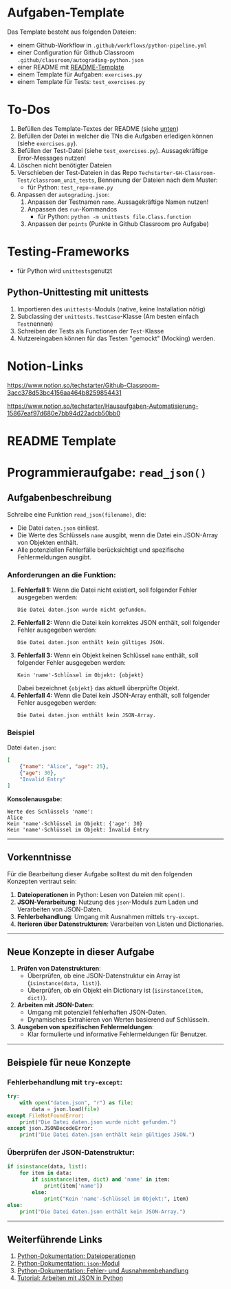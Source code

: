 # Aufgaben-Template
Das Template besteht aus folgenden Dateien:
- einem Github-Workflow in `.github/workflows/python-pipeline.yml`
- einer Configuration für Github Classroom `.github/classroom/autograding-python.json`
- einer README mit [README-Template](#readme-template)
- einem Template für Aufgaben: `exercises.py` 
- einem Template für Tests: `test_exercises.py` 

# To-Dos
1. Befüllen des Template-Textes der README (siehe [unten](#readme-template))
2. Befüllen der Datei in welcher die TNs die Aufgaben erledigen können (siehe `exercises.py`).
3. Befüllen der Test-Datei (siehe `test_exercises.py`). Aussagekräftige Error-Messages nutzen!
4. Löschen nicht benötigter Dateien
5. Verschieben der Test-Dateien in das Repo `Techstarter-GH-Classroom-Test/classroom_unit_tests`, Bennenung der Dateien nach dem Muster:
    - für Python: `test_repo-name.py`
6. Anpassen der `autograding.json`:
    1. Anpassen der Testnamen `name`.  Aussagekräftige Namen nutzen!
    2. Anpassen des `run`-Kommandos 
        - für Python: `python -m unittests file.Class.function`
    3. Anpassen der `points` (Punkte in Github Classroom pro Aufgabe)

# Testing-Frameworks
- für Python wird `unittests`genutzt

## Python-Unittesting mit unittests
1. Importieren des `unittests`-Moduls (native, keine Installation nötig)
2. Subclassing der `unittests.TestCase`-Klasse (Am besten einfach `Test`nennen)
3. Schreiben der Tests als Functionen der `Test`-Klasse
4. Nutzereingaben können für das Testen "gemockt" (Mocking) werden.

# Notion-Links
https://www.notion.so/techstarter/Github-Classroom-3acc378d53bc4156aa464b8259854431

https://www.notion.so/techstarter/Hausaufgaben-Automatisierung-15867eaf97d680e7bb94d22adcb50bb0

# README Template 

# Programmieraufgabe: `read_json()`

## Aufgabenbeschreibung

Schreibe eine Funktion `read_json(filename)`, die:
- Die Datei `daten.json` einliest.
- Die Werte des Schlüssels `name` ausgibt, wenn die Datei ein JSON-Array von Objekten enthält.
- Alle potenziellen Fehlerfälle berücksichtigt und spezifische Fehlermeldungen ausgibt.

### Anforderungen an die Funktion:
1. **Fehlerfall 1:** Wenn die Datei nicht existiert, soll folgender Fehler ausgegeben werden:
   ```
   Die Datei daten.json wurde nicht gefunden.
   ```
2. **Fehlerfall 2:** Wenn die Datei kein korrektes JSON enthält, soll folgender Fehler ausgegeben werden:
   ```
   Die Datei daten.json enthält kein gültiges JSON.
   ```
3. **Fehlerfall 3:** Wenn ein Objekt keinen Schlüssel `name` enthält, soll folgender Fehler ausgegeben werden:
   ```
   Kein 'name'-Schlüssel im Objekt: {objekt}
   ```
   Dabei bezeichnet `{objekt}` das aktuell überprüfte Objekt.
4. **Fehlerfall 4:** Wenn die Datei kein JSON-Array enthält, soll folgender Fehler ausgegeben werden:
   ```
   Die Datei daten.json enthält kein JSON-Array.
   ```

### Beispiel
Datei `daten.json`:
```json
[
    {"name": "Alice", "age": 25},
    {"age": 30},
    "Invalid Entry"
]
```

**Konsolenausgabe:**
```
Werte des Schlüssels 'name':
Alice
Kein 'name'-Schlüssel im Objekt: {'age': 30}
Kein 'name'-Schlüssel im Objekt: Invalid Entry
```

---

## Vorkenntnisse
Für die Bearbeitung dieser Aufgabe solltest du mit den folgenden Konzepten vertraut sein:
1. **Dateioperationen** in Python: Lesen von Dateien mit `open()`.
2. **JSON-Verarbeitung**: Nutzung des `json`-Moduls zum Laden und Verarbeiten von JSON-Daten.
3. **Fehlerbehandlung**: Umgang mit Ausnahmen mittels `try-except`.
4. **Iterieren über Datenstrukturen**: Verarbeiten von Listen und Dictionaries.

---

## Neue Konzepte in dieser Aufgabe
1. **Prüfen von Datenstrukturen**:
   - Überprüfen, ob eine JSON-Datenstruktur ein Array ist (`isinstance(data, list)`).
   - Überprüfen, ob ein Objekt ein Dictionary ist (`isinstance(item, dict)`).
2. **Arbeiten mit JSON-Daten**:
   - Umgang mit potenziell fehlerhaften JSON-Daten.
   - Dynamisches Extrahieren von Werten basierend auf Schlüsseln.
3. **Ausgeben von spezifischen Fehlermeldungen**:
   - Klar formulierte und informative Fehlermeldungen für Benutzer.

---

## Beispiele für neue Konzepte

### Fehlerbehandlung mit `try-except`:
```python
try:
    with open("daten.json", "r") as file:
        data = json.load(file)
except FileNotFoundError:
    print("Die Datei daten.json wurde nicht gefunden.")
except json.JSONDecodeError:
    print("Die Datei daten.json enthält kein gültiges JSON.")
```

### Überprüfen der JSON-Datenstruktur:
```python
if isinstance(data, list):
    for item in data:
        if isinstance(item, dict) and 'name' in item:
            print(item['name'])
        else:
            print("Kein 'name'-Schlüssel im Objekt:", item)
else:
    print("Die Datei daten.json enthält kein JSON-Array.")
```

---

## Weiterführende Links

1. [Python-Dokumentation: Dateioperationen](https://docs.python.org/3/tutorial/inputoutput.html#reading-and-writing-files)
2. [Python-Dokumentation: `json`-Modul](https://docs.python.org/3/library/json.html)
3. [Python-Dokumentation: Fehler- und Ausnahmenbehandlung](https://docs.python.org/3/tutorial/errors.html)
4. [Tutorial: Arbeiten mit JSON in Python](https://realpython.com/python-json/)
